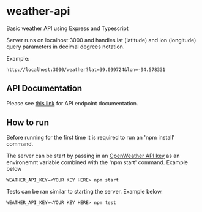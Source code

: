 # weather-api
Basic weather API using Express and Typescript

Server runs on localhost:3000 and handles lat (latitude) and lon (longitude) query parameters in decimal degrees notation.

Example:

```
http://localhost:3000/weather?lat=39.099724&lon=-94.578331
```

## API Documentation

Please see [this link](https://app.swaggerhub.com/apis/jcorp/Weather/1.0.0) for API endpoint documentation. 

## How to run

Before running for the first time it is required to run an 'npm install' command.

The server can be start by passing in an [OpenWeather API key](https://openweathermap.org/appid) as an environemnt variable combined with the 'npm start' command. Example below

```
WEATHER_API_KEY=<YOUR KEY HERE> npm start
```

Tests can be ran similar to starting the server. Example below.

```
WEATHER_API_KEY=<YOUR KEY HERE> npm test
```

